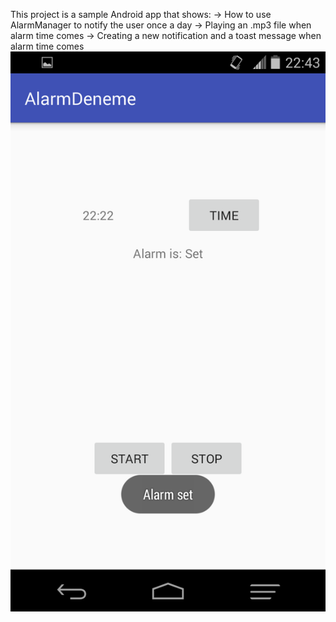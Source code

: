 This project is a sample Android app that shows:
-> How to use AlarmManager to notify the user once a day
-> Playing an .mp3 file when alarm time comes
-> Creating a new notification and a toast message when alarm time comes
![alt text](https://github.com/ezinal/AlarmManagerExample/blob/master/Screenshot.png)

